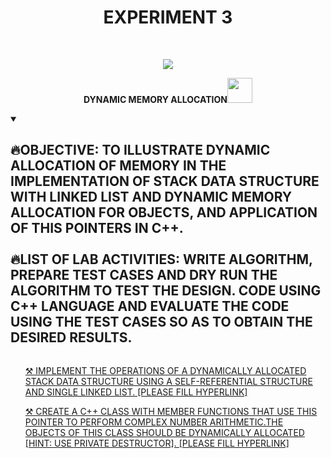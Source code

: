 <h1 align="center">EXPERIMENT 3</h1>
<!-- PROJECT LOGO -->
<br />
<p align="center">
  <a href="https://github.com/DHANOLA/CLASS-NOTIX/tree/root/SEMESTER%202/ADVANCED%20DATA%20STRUCTURES%20LAB/EXPERIMENT%203">
    <img src="https://media.giphy.com/media/xT0xenLh8rnYKD9lYY/giphy.gif" >
  </a>

  

  <p align="center">
  <b>DYNAMIC MEMORY ALLOCATION<img src="https://media.giphy.com/media/wH4rY2nPnEnp6/giphy.gif" width="40" height="40" /></b>
    <br />
   
  </p>
</p>

<!-- TABLE OF CONTENTS -->
<details open="open">
  <summary><h2 style="display: inline-block">🔥OBJECTIVE: TO ILLUSTRATE DYNAMIC ALLOCATION OF MEMORY IN THE IMPLEMENTATION OF STACK DATA STRUCTURE WITH LINKED
LIST AND DYNAMIC MEMORY ALLOCATION FOR OBJECTS, AND APPLICATION OF THIS POINTERS IN C++.  <br /> <br /> 🔥LIST OF LAB ACTIVITIES: WRITE ALGORITHM, PREPARE TEST CASES AND DRY RUN THE ALGORITHM TO TEST THE DESIGN. CODE USING C++ LANGUAGE AND EVALUATE THE CODE USING THE TEST CASES SO AS TO OBTAIN THE DESIRED RESULTS.</h2></summary>
  <ol>
 
<a href="" style="color: ">⚒️ IMPLEMENT THE OPERATIONS OF A DYNAMICALLY ALLOCATED STACK DATA STRUCTURE USING A SELF-REFERENTIAL STRUCTURE AND SINGLE LINKED LIST.
 [PLEASE FILL HYPERLINK]</a><br />
      
<a href="" style="color: ">⚒️ CREATE A C++ CLASS WITH MEMBER FUNCTIONS THAT USE THIS POINTER TO PERFORM COMPLEX NUMBER ARITHMETIC.THE OBJECTS OF THIS CLASS SHOULD BE DYNAMICALLY ALLOCATED [HINT: USE PRIVATE DESTRUCTOR]. [PLEASE FILL HYPERLINK]</a><br />
     
    
  </ol>
</details>


  
